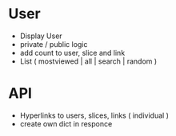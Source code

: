 # User

-   Display User
-   private / public logic
-   add count to user, slice and link
-   List ( mostviewed | all | search | random )

# API

-   Hyperlinks to users, slices, links ( individual )
-   create own dict in responce
